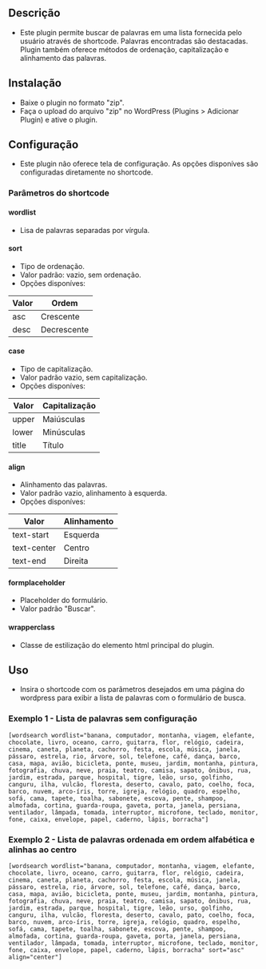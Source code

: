 ## Descrição

- Este plugin permite buscar de palavras em uma lista fornecida pelo usuário através de shortcode. Palavras encontradas são destacadas. Plugin também oferece métodos de ordenação, capitalização e alinhamento das palavras.

## Instalação

- Baixe o plugin no formato "zip".
- Faça o upload do arquivo "zip" no WordPress (Plugins > Adicionar Plugin) e ative o plugin.

## Configuração

- Este plugin não oferece tela de configuração. As opções disponíves são configuradas diretamente no shortcode.

### Parâmetros do shortcode

#### wordlist 
- Lisa de palavras separadas por vírgula.

#### sort
- Tipo de ordenação. 
- Valor padrão: vazio, sem ordenação.
- Opções disponíves:

| Valor                | Ordem                |
|----------------------|----------------------|
| asc                  | Crescente            |
| desc                 | Decrescente          |

#### case
- Tipo de capitalização. 
- Valor padrão vazio, sem capitalização.
- Opções disponíves:

| Valor                | Capitalização        |
|----------------------|----------------------|
| upper                | Maiúsculas           |
| lower                | Minúsculas           |
| title                | Título               |

#### align
- Alinhamento das palavras.
- Valor padrão vazio, alinhamento à esquerda.
- Opções disponíves:

| Valor                | Alinhamento          |
|----------------------|----------------------|
| text-start           | Esquerda             |
| text-center          | Centro               |
| text-end             | Direita              |

#### formplaceholder
- Placeholder do formulário. 
- Valor padrão "Buscar".

#### wrapperclass 
- Classe de estilização do elemento html principal do plugin.

## Uso

- Insira o shortcode com os parâmetros desejados em uma página do wordpress para exibir a lista de palavras com o formulário de busca.

### Exemplo 1 - Lista de palavras sem configuração

```
[wordsearch wordlist="banana, computador, montanha, viagem, elefante, chocolate, livro, oceano, carro, guitarra, flor, relógio, cadeira, cinema, caneta, planeta, cachorro, festa, escola, música, janela, pássaro, estrela, rio, árvore, sol, telefone, café, dança, barco, casa, mapa, avião, bicicleta, ponte, museu, jardim, montanha, pintura, fotografia, chuva, neve, praia, teatro, camisa, sapato, ônibus, rua, jardim, estrada, parque, hospital, tigre, leão, urso, golfinho, canguru, ilha, vulcão, floresta, deserto, cavalo, pato, coelho, foca, barco, nuvem, arco-íris, torre, igreja, relógio, quadro, espelho, sofá, cama, tapete, toalha, sabonete, escova, pente, shampoo, almofada, cortina, guarda-roupa, gaveta, porta, janela, persiana, ventilador, lâmpada, tomada, interruptor, microfone, teclado, monitor, fone, caixa, envelope, papel, caderno, lápis, borracha"]
```

### Exemplo 2 - Lista de palavras ordenada em ordem alfabética e alinhas ao centro

```
[wordsearch wordlist="banana, computador, montanha, viagem, elefante, chocolate, livro, oceano, carro, guitarra, flor, relógio, cadeira, cinema, caneta, planeta, cachorro, festa, escola, música, janela, pássaro, estrela, rio, árvore, sol, telefone, café, dança, barco, casa, mapa, avião, bicicleta, ponte, museu, jardim, montanha, pintura, fotografia, chuva, neve, praia, teatro, camisa, sapato, ônibus, rua, jardim, estrada, parque, hospital, tigre, leão, urso, golfinho, canguru, ilha, vulcão, floresta, deserto, cavalo, pato, coelho, foca, barco, nuvem, arco-íris, torre, igreja, relógio, quadro, espelho, sofá, cama, tapete, toalha, sabonete, escova, pente, shampoo, almofada, cortina, guarda-roupa, gaveta, porta, janela, persiana, ventilador, lâmpada, tomada, interruptor, microfone, teclado, monitor, fone, caixa, envelope, papel, caderno, lápis, borracha" sort="asc" align="center"]
```